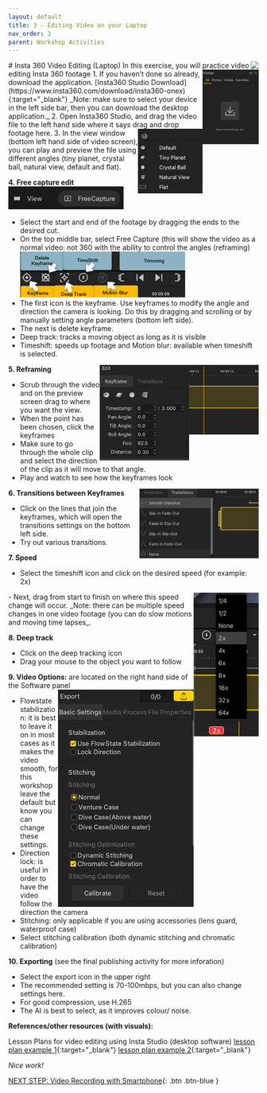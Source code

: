```yaml
---
layout: default
title: 3 - Editing Video on your Laptop
nav_order: 3
parent: Workshop Activities
---
```

<img src="images/insta-01.png" style="float:right">
# Insta 360 Video Editing (Laptop)
In this exercise, you will practice video editing Insta 360 footage
<img src="images/insta-video-editing-01.png" style="float:right;height:150px;">
1. If you haven’t done so already, download the application. [Insta360 Studio Download](https://www.insta360.com/download/insta360-onex){:target="_blank"} 
_Note: make sure to select your device in the left side bar, then you can download the desktop application._
2. Open Insta360 Studio, and drag the video file to the left hand side where it says drag and drop footage here.
3. <img src="images/insta-video-editing-02.png" style="float:right;width:130px;height:130px;"> In the view window (bottom left hand side of video screen), you can play and preview the file using different angles (tiny planet, crystal ball, natural view, default and flat).

**4. Free capture edit**<br>
<img src="images/insta-video-editing-03.png"><br>
  - Select the start and end of the footage by dragging the ends to the desired cut.
  - On the top middle bar, select Free Capture (this will show the video as a normal video: not 360 with the ability to control the angles (reframing)<br>
<img src="images/insta-video-editing-04.png"><br>
  - The first icon is the keyframe. Use keyframes to modify the angle and direction the camera is looking. Do this by dragging and scrolling or by manually setting angle parameters (bottom left side). 
  - The next is delete keyframe.
  - Deep track: tracks a moving object as long as it is visible
  - Timeshift: speeds up footage and Motion blur: available when timeshift is selected. 

**5. Reframing**
<img src="images/insta-video-editing-05.png" style="float:right;width:140px;height:140px;"> <img src="images/insta-video-editing-06.png" style="float:right;width:180px">
  - Scrub through the video and on the preview screen drag to where you want the view.
  - When the point has been chosen, click the keyframes 
  - Make sure to go through the whole clip and select the direction of the clip as it will move to that angle.
  - Play and watch to see how the keyframes look

**6. Transitions between Keyframes** <img src="images/insta-video-editing-07.png" style="float:right;height:140px;">
  - Click on the lines that join the keyframes, which will open the transitions settings on the bottom left side.
  - Try out various transitions.

**7. Speed**
  - Select the timeshift icon and click on the desired speed (for example: 2x)
 <img src="images/insta-video-editing-08.png" style="float:right">
  - Next, drag from start to finish on where this speed change will occur.
_Note: there can be multiple speed changes in one video footage (you can do slow motions and moving time lapses_.

**8. Deep track**
  - Click on the deep tracking icon
  - Drag your mouse to the object you want to follow

**9. Video Options:** are located on the right hand side of the Software panel
<img src="images/insta-video-editing-09.png" style="float:right">
  - Flowstate stabilization: it is best to leave it on in most cases as it makes the video smooth, for this workshop leave the default but know you can change these settings.
  - Direction lock: is useful in order to have the video follow the direction the camera
  - Stitching: only applicable if you are using accessories (lens guard, waterproof case)
  - Select stitching calibration (both dynamic stitching and chromatic calibration) 

**10. Exporting** (see the final publishing activity for more inforation)
  - Select the export icon in the upper right
  - The recommended setting is 70-100mbps, but you can also change settings here.
  - For good compression, use H.265
  - The AI is best to select, as it improves colour/ noise.

**References/other resources (with visuals):**

Lesson Plans for video editing using Insta Studio (desktop software)
[lesson plan example 1](https://www.insta360.com/support/supportcourse?post_id=11139){:target="_blank"}
[lesson plan example 2](https://www.threesixtycameras.com/insta360-studio-2020-full-guide-tutorial-updated/){:target="_blank"}

_Nice work!_

[NEXT STEP: Video Recording with Smartphone](video-recording-smartphone.html){: .btn .btn-blue }

